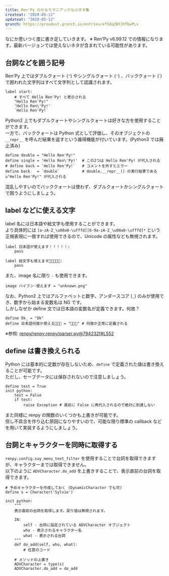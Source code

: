 ```yaml
---
title: Ren'Py のかなりマニアックな小ネタ集
createat: "2020-05-12"
updateat: "2020-05-12"
qrunch: https://proudust.qrunch.io/entries/ef5dqZWYJhfbwPLs
---
```


なにか思いつく度に書き足していきます。
※ Ren'Py v6.99.12 での情報になります。最新バージョンでは使えないネタが含まれている可能性があります。

## 台詞などを囲う記号

Ren'Py 上ではダブルクォート (`"`) やシングルクォート (`'`) 、バッククォート (`) で囲われた文字列はすべて文字列として認識されます。

``` renpy
label start:
    # すべて Hello Ren'Py! と表示される
    "Hello Ren'Py!"
    'Hello Ren\'Py!'
    `Hello Ren'Py!`
```

Python2 上でもダブルクォートやシングルクォートは好きな方を使用することができます。  
一方で、バッククォートは Python 式として評価し、そのオブジェクトの `__repr__` を呼んだ結果を返すという誰得機能が付いています。(Python3 では廃止済み)  

``` renpy
define double = "Hello Ren'Py!"
define single = 'Hello Ren\'Py!'  # この2つは Hello Ren'Py! が代入される
# define back = `Hello Ren'Py!`   # コメントを外すとエラー
define back   = `double`          # double.__repr__() の実行結果である u"Hello Ren'Py!" が代入される
```

混乱しやすいのでバッククォートは使わず、ダブルクォートかシングルクォートで囲うようにしましょう。

## label などに使える文字

label 名には日本語や絵文字も使用することができます。  
より具体的には `[a-zA-Z_\u00a0-\ufffd][0-9a-zA-Z_\u00a0-\ufffd]*` という正規表現に一致すれば使用できるので、Unicode の属性なども無視されます。  

``` renpy
label 日本語が使えます！！！！！:
    pass

label 絵文字も使えます🎉🎉🎉🎉🎉:
    pass
```

また、image 名に限り `-` も使用できます。

``` renpy
image ハイフン-使えます = "unknown.png"
```

なお、Python2 上ではアルファベットと数字、アンダースコア (`_`) のみが使用でき、数字から始まる変数名は NG です。  
しかしなぜか define 文では日本語の変数名が定義できます。何故？

``` renpy
define Ok_ = "Ok"
define 日本語何故か使える🤔🤔🤔 = "🤔🤔🤔" # 何故か正常に定義される
```

※参照: [renpy/renpy:renpy/parser.py@794232f#L552](https://github.com/renpy/renpy/blob/794232f8ba3c71d8c46c4a17e4de5a8c9dbb0c0f/renpy/parser.py#L552)

## define は書き換えられる

Python には基本的に定数が存在しないため、`define` で定義された値は書き換えることが可能です。  
ただし、セーブデータには保存されないので注意しましょう。  

``` renpy
define test = True
init python:
    test = False
    if test:
        raise Exception # 直前に False に再代入されるので絶対に到達しない
```

また同様に renpy の関数のいくつかも上書きが可能です。  
但し不具合を作り込む原因になりやすいので、可能な限り標準の callback などを用いて実装するようにしましょう。  

## 台詞とキャラクターを同時に取得する

`renpy.config.say_menu_text_filter` を使用することで台詞を取得できますが、キャラクターまでは取得できません。  
以下のように `ADVCharacter.do_add` を上書きすることで、表示直前の台詞を取得できます。  

``` renpy
# 予めキャラクターを作成しておく (DynamicCharacter でも可)
define s = Character('Sylvie')

init python:
    """
    表示直前の台詞を取得します。戻り値は無視されます。

    IN:
        self - 台詞に指定されている ADVCharacter オブジェクト
        who - 表示されるキャラクター名
        what - 表示される台詞
    """
    def do_add(self, who, what):
        # 任意のコード

    # メソッドの上書き
    ADVCharacter = type(s)
    ADVCharacter.do_add = do_add
```
